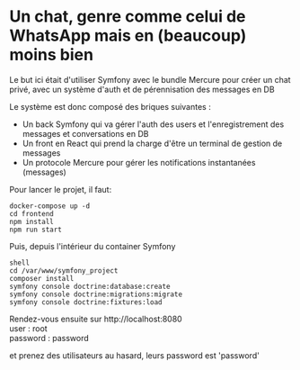 # Un chat, genre comme celui de WhatsApp mais en (beaucoup) moins bien

Le but ici était d'utiliser Symfony avec le bundle Mercure pour créer un chat privé, avec un système d'auth et de
pérennisation des messages en DB

Le système est donc composé des briques suivantes :
- Un back Symfony qui va gérer l'auth des users et l'enregistrement des messages et conversations en DB
- Un front en React qui prend la charge d'être un terminal de gestion de messages
- Un protocole Mercure pour gérer les notifications instantanées (messages)

Pour lancer le projet, il faut:
```
docker-compose up -d
cd frontend
npm install
npm run start
```

Puis, depuis l'intérieur du container Symfony
```
shell
cd /var/www/symfony_project
composer install
symfony console doctrine:database:create
symfony console doctrine:migrations:migrate
symfony console doctrine:fixtures:load
```

Rendez-vous ensuite sur http://localhost:8080 <br>
user : root <br>
password : password

et prenez des utilisateurs au hasard, leurs password est 'password'